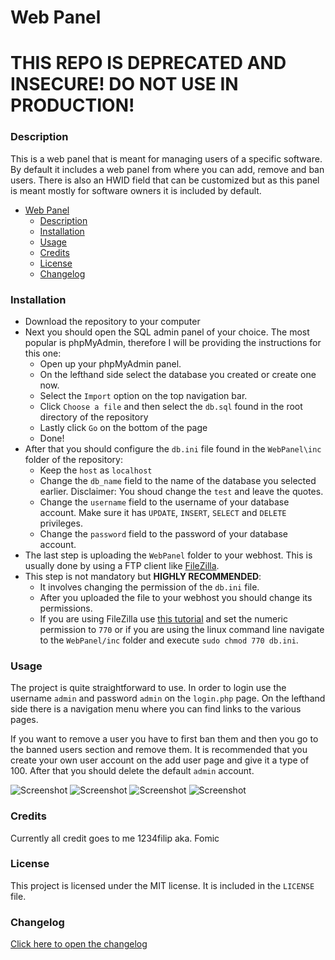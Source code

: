 # Web Panel

# THIS REPO IS DEPRECATED AND INSECURE! DO NOT USE IN PRODUCTION!

### Description
This is a web panel that is meant for managing users of a specific software. By default it includes a web panel from where you can add, remove and ban users. There is also an HWID field that can be customized but as this panel is meant mostly for software owners it is included by default.

<!-- TOC -->

- [Web Panel](#web-panel)
    - [Description](#description)
    - [Installation](#installation)
    - [Usage](#usage)
    - [Credits](#credits)
    - [License](#license)
    - [Changelog](#changelog)

<!-- /TOC -->

### Installation
 - Download the repository to your computer
 - Next you should open the SQL admin panel of your choice. The most popular is phpMyAdmin, therefore I will be providing the instructions for this one:
    - Open up your phpMyAdmin panel.
    - On the lefthand side select the database you created or create one now.
    - Select the `Import` option on the top navigation bar.
    - Click `Choose a file` and then select the `db.sql` found in the root directory of the repository
    - Lastly click `Go` on the bottom of the page
    - Done!
  - After that you should configure the `db.ini` file found in the `WebPanel\inc` folder of the repository:
    - Keep the `host` as `localhost`
    - Change the `db_name` field to the name of the database you selected earlier. Disclaimer: You shoud change the `test` and leave the quotes.
    - Change the `username` field to the username of your database account. Make sure it has `UPDATE`, `INSERT`, `SELECT` and `DELETE` privileges.
    - Change the `password` field to the password of your database account.
  - The last step is uploading the `WebPanel` folder to your webhost. This is usually done by using a FTP client like [FileZilla](https://filezilla-project.org/).
- This step is not mandatory but **HIGHLY RECOMMENDED**:
  - It involves changing the permission of the `db.ini` file.
  - After you uploaded the file to your webhost you should change its permissions.
  - If you are using FileZilla use [this tutorial](http://www.dummies.com/web-design-development/wordpress/navigation-customization/how-to-change-file-permissions-using-filezilla-on-your-ftp-site/) and set the numeric permission to `770` or if you are using the linux command line navigate to the `WebPanel/inc` folder and execute `sudo chmod 770 db.ini`.

### Usage
The project is quite straightforward to use. In order to login use the username `admin` and password `admin` on the `login.php` page. On the lefthand side there is a navigation menu where you can find links to the various pages. 

If you want to remove a user you have to first ban them and then you go to the banned users section and remove them.
It is recommended that you create your own user account on the add user page and give it a type of 100. After that you should delete the default `admin` account.

![Screenshot](https://i.imgur.com/Ouu5bQ8.png)
![Screenshot](https://i.imgur.com/oxgCISi.png)
![Screenshot](https://i.imgur.com/MxGvOK6.png)
![Screenshot](https://i.imgur.com/2L0e1nz.png)

### Credits
Currently all credit goes to me 1234filip aka. Fomic

### License
This project is licensed under the MIT license. It is included in the `LICENSE` file.

### Changelog
[Click here to open the changelog](CHANGELOG.md)
